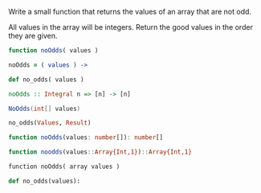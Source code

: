 Write a small function that returns the values of an array that are not odd. 

All values in the array will be integers. Return the good values in the order they are given.

```javascript
function noOdds( values )
```
```coffeescript
noOdds = ( values ) ->
```
```ruby
def no_odds( values )
```
```haskell
noOdds :: Integral n => [n] -> [n]
```
```csharp
NoOdds(int[] values)
```
```prolog
no_odds(Values, Result)
```
```typescript
function noOdds(values: number[]): number[]
```
```julia
function noodds(values::Array{Int,1})::Array{Int,1}
```
```cfml
function noOdds( array values )
```
```python
def no_odds(values):
```
